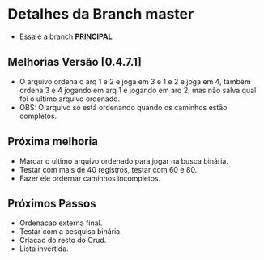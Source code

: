 # Detalhes da Branch master

- Essa é a branch **PRINCIPAL**

## Melhorias Versão [0.4.7.1]

- O arquivo ordena o arq 1 e 2 e joga em 3 e 1 e 2 e joga em 4, também ordena 3 e 4 jogando em arq 1 e jogando em arq 2, mas não salva qual foi o ultimo arquivo ordenado.
- OBS: O arquivo só está ordenando quando os caminhos estão completos.
 


## Próxima melhoria

- Marcar o ultimo arquivo ordenado para jogar na busca binária.  
- Testar com mais de 40 registros, testar com 60 e 80.   
- Fazer ele ordernar caminhos incompletos.
## Próximos Passos

- Ordenacao externa final.  
- Testar com a pesquisa binária.  
- Criacao do resto do Crud.  
- Lista invertida.  
